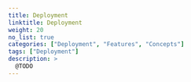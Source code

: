 ```yaml
---
title: Deployment
linktitle: Deployment
weight: 20
no_list: true
categories: ["Deployment", "Features", "Concepts"]
tags: ["Deployment"]
description: >
  @TODO
---
```




